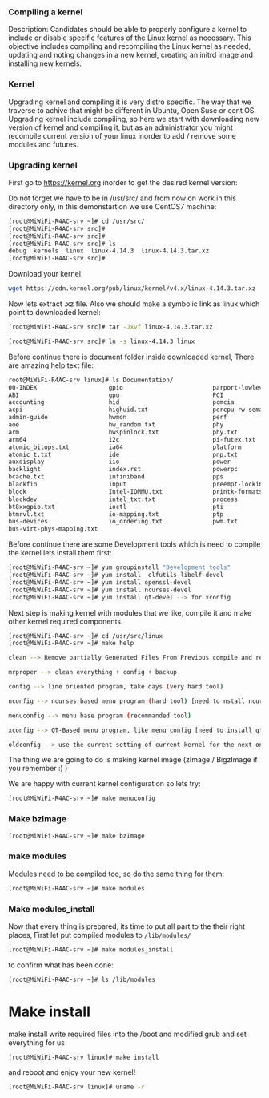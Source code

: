### Compiling a kernel

Description: Candidates should be able to properly configure a kernel to include or disable specific features of the Linux kernel as necessary. This objective includes compiling and recompiling the Linux kernel as needed, updating and noting changes in a new kernel, creating an initrd image and installing new kernels.

### Kernel

Upgrading kernel and compiling it is very distro specific. The way that we traverse to achive that might be different in Ubuntu, Open Suse or cent OS. Upgrading kernel include compiling, so here we start with downloading new version of kernel and compiling it, but as an administrator you might recompile current version of your linux inorder to add / remove some modules and futures.

### Upgrading kernel
First go to https://kernel.org inorder to get the desired kernel version:

Do not forget we have to be in /usr/src/ and from now on work in this directory only, in this demonstartion we use CentOS7 machine:

```bash
[root@MiWiFi-R4AC-srv ~]# cd /usr/src/
[root@MiWiFi-R4AC-srv src]# 
[root@MiWiFi-R4AC-srv src]# 
[root@MiWiFi-R4AC-srv src]# ls 
debug  kernels  linux  linux-4.14.3  linux-4.14.3.tar.xz
[root@MiWiFi-R4AC-srv src]# 
```

Download your kernel

```bash
wget https://cdn.kernel.org/pub/linux/kernel/v4.x/linux-4.14.3.tar.xz
```

Now lets extract .xz file. Also we should make a symbolic link as linux which point to downloaded kernel:

```bash
[root@MiWiFi-R4AC-srv src]# tar -Jxvf linux-4.14.3.tar.xz 

[root@MiWiFi-R4AC-srv src]# ln -s linux-4.14.3 linux

```

Before continue there is document folder inside downloaded kernel, There are amazing help text file:

```bash
root@MiWiFi-R4AC-srv linux]# ls Documentation/
00-INDEX                    gpio                         parport-lowlevel.txt
ABI                         gpu                          PCI
accounting                  hid                          pcmcia
acpi                        highuid.txt                  percpu-rw-semaphore.txt
admin-guide                 hwmon                        perf
aoe                         hw_random.txt                phy
arm                         hwspinlock.txt               phy.txt
arm64                       i2c                          pi-futex.txt
atomic_bitops.txt           ia64                         platform
atomic_t.txt                ide                          pnp.txt
auxdisplay                  iio                          power
backlight                   index.rst                    powerpc
bcache.txt                  infiniband                   pps
blackfin                    input                        preempt-locking.txt
block                       Intel-IOMMU.txt              printk-formats.txt
blockdev                    intel_txt.txt                process
bt8xxgpio.txt               ioctl                        pti
btmrvl.txt                  io-mapping.txt               ptp
bus-devices                 io_ordering.txt              pwm.txt
bus-virt-phys-mapping.txt

```

Before continue there are some Development tools which is need to compile the kernel lets install them first:

```bash
[root@MiWiFi-R4AC-srv ~]# yum groupinstall "Development tools"
[root@MiWiFi-R4AC-srv ~]# yum install  elfutils-libelf-devel
[root@MiWiFi-R4AC-srv ~]# yum install openssl-devel
[root@MiWiFi-R4AC-srv ~]# yum install ncurses-devel
[root@MiWiFi-R4AC-srv ~]# yum install qt-devel --> for xconfig
```

Next step is making kernel with modules that we like, compile it and make other kernel required components.

```bash
[root@MiWiFi-R4AC-srv ~]# cd /usr/src/linux
[root@MiWiFi-R4AC-srv ~]# make help
```

```bash
clean --> Remove partially Generated Files From Previous compile and refresh the code but keeps config file

mrproper --> clean everything + config + backup

config --> line oriented program, take days (very hard tool)

nconfig --> ncurses based menu program (hard tool) [need to nstall ncurses-devel]

menuconfig --> menu base program (recommanded tool)

xconfig --> QT-Based menu program, like menu config [need to install qt-devel]

oldconfig --> use the current setting of current kernel for the next one
```

The thing we are going to do is making kernel image (zImage / BigzImage if you remember :) )

We are happy with current kernel configuration so lets try:

```bash
[root@MiWiFi-R4AC-srv ~]# make menuconfig
```
### Make bzImage

```bash
[root@MiWiFi-R4AC-srv ~]# make bzImage
```

### make modules
Modules need to be compiled too, so do the same thing for them:

```bash
[root@MiWiFi-R4AC-srv ~]# make modules
```

### Make modules_install
Now that every thing is prepared, its time to put all part to the their right places, First let put compiled modules to `/lib/modules/`

```bash
[root@MiWiFi-R4AC-srv ~]# make modules_install
```

to confirm what has been done:

```bash
[root@MiWiFi-R4AC-srv ~]# ls /lib/modules
```

# Make install
make install write required files into the /boot and modified grub and set everything for us

```bash
[root@MiWiFi-R4AC-srv linux]# make install
```

and reboot and enjoy your new kernel!

```bash
[root@MiWiFi-R4AC-srv linux]# uname -r
```

